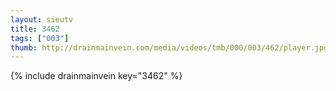 ```yaml
--- 
layout: sieutv
title: 3462
tags: ["003"]
thumb: http://drainmainvein.com/media/videos/tmb/000/003/462/player.jpg
---
```

{% include drainmainvein key="3462" %} 
